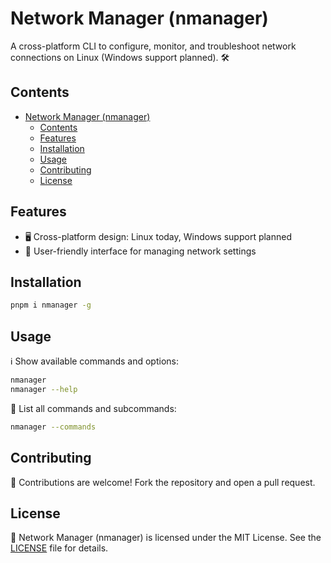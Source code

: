 # Network Manager (nmanager)

A cross-platform CLI to configure, monitor, and troubleshoot network connections on Linux (Windows support planned). 🛠️

## Contents
- [Network Manager (nmanager)](#markdown-header-network-manager-nmanager)
  - [Contents](#markdown-header-contents)
  - [Features](#markdown-header-features)
  - [Installation](#markdown-header-installation)
  - [Usage](#markdown-header-usage)
  - [Contributing](#markdown-header-contributing)
  - [License](#markdown-header-license)

## Features

- 🖥️ Cross-platform design: Linux today, Windows support planned
- 🧭 User-friendly interface for managing network settings

## Installation

```bash
pnpm i nmanager -g
```


## Usage

ℹ️ Show available commands and options:
```bash
nmanager
nmanager --help
```

🧭 List all commands and subcommands:
```bash
nmanager --commands
```

## Contributing

🤝 Contributions are welcome! Fork the repository and open a pull request.

## License

📝 Network Manager (nmanager) is licensed under the MIT License. See the [LICENSE](LICENSE) file for details.
